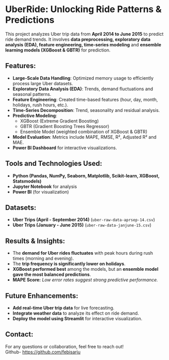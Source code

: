 # UberRide: Unlocking Ride Patterns & Predictions

This project analyzes Uber trip data from **April 2014 to June 2015** to predict ride demand trends. It involves **data preprocessing, exploratory data analysis (EDA), feature engineering, time-series modeling** and **ensemble learning models (XGBoost & GBTR)** for prediction.

## Features:

- **Large-Scale Data Handling**: Optimized memory usage to efficiently process large Uber datasets.
- **Exploratory Data Analysis (EDA)**: Trends, demand fluctuations and seasonal patterns.
- **Feature Engineering**: Created time-based features (hour, day, month, holidays, rush hours, etc.).
- **Time-Series Decomposition**: Trend, seasonality and residual analysis.
- **Predictive Modeling**:
  - XGBoost (Extreme Gradient Boosting)
  - GBTR (Gradient Boosting Trees Regressor)
  - Ensemble Model (weighted combination of XGBoost & GBTR)
- **Model Evaluation**: Metrics include MAPE, RMSE, R², Adjusted R² and MAE.
- **Power BI Dashboard** for interactive visualizations.

## Tools and Technologies Used:

- **Python (Pandas, NumPy, Seaborn, Matplotlib, Scikit-learn, XGBoost, Statsmodels)**
- **Jupyter Notebook** for analysis
- **Power BI** (for visualization)
  
## Datasets:

- **Uber Trips (April - September 2014)** (`uber-raw-data-aprsep-14.csv`)
- **Uber Trips (January - June 2015)** (`uber-raw-data-janjune-15.csv`)

## Results & Insights: 

- The **demand for Uber rides fluctuates** with peak hours during rush times (morning and evening).
- The **trip frequency is significantly lower on holidays**.
- **XGBoost performed best** among the models, but an **ensemble model gave the most balanced predictions**.
- **MAPE Score:** _Low error rates suggest strong predictive performance._

## Future Enhancements: 
- **Add real-time Uber trip data** for live forecasting.
- **Integrate weather data** to analyze its effect on ride demand.
- **Deploy the model using Streamlit** for interactive visualization.

## Contact:     

For any questions or collaboration, feel free to reach out!                                 
Github- https://github.com/febisarju
